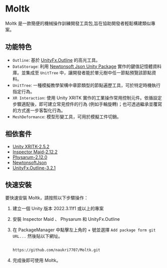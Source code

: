 # Moltk

Moltk 是一款簡便的機械操作訓練開發工具包,旨在協助開發者輕鬆構建類似專案。

## 功能特色

- `Outline`: 基於 [UnityFx.Outline](https://github.com/Arvtesh/UnityFx.Outline) 的高光工具。
- `DataStorage`: 利用 [Newtonsoft Json Unity Package](https://docs.unity3d.com/Packages/com.unity.nuget.newtonsoft-json@3.0/manual/index.html) 實作的鍵值記憶體資料庫。並集成至 `UnitTree` 中，讓開發者能於單元樹中任一節點預覽該節點資料。
- `UnitTree`: 一種模擬教學架構中章節類型的節點遍歷工具，可於特定時機執行指定行為。
- `XR Interaction`: 使用 Unity XRITK 實作的工業操作常用控制元件。依循設定步驟適配後，即可建立常見控件的行為 (例如手輪旋轉)；也可透過繼承並覆寫的方式進一步客製化行為。
- `MeshDeformance`: 模型形變工具，可用於模擬工件切銷。

## 相依套件

- [Unity XRITK-2.5.2](https://docs.unity3d.com/Packages/com.unity.xr.interaction.toolkit@3.0/manual/index.html)
- [Inspector Maid-2.12.2](https://github.com/naukri7707/InspectorMaid)
- [Physarum-2.12.0](https://github.com/naukri7707/Physarum)
- [NewtonsoftJson](https://www.newtonsoft.com/json) 
- [UnityFx.Outline-3.2.1](https://github.com/Arvtesh/UnityFx.Outline)

## 快速安裝

要快速安裝 Moltk，請按照以下步驟操作：

1. 建立一個 Unity 版本 2022.3.11f1 或以上的專案
2. 安裝 Inspector Maid 、 Physarum 和 UnityFx.Outline
3. 在 PackageManager 中點擊左上角的 + 號並選擇 `Add package form git URL...` 然後貼以下網址。

    ```bash

    https://github.com/naukri7707/Moltk.git

    ```

4. 完成後即可使用 Moltk。

